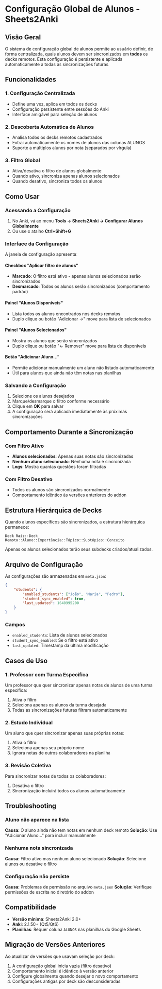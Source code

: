 # Configuração Global de Alunos - Sheets2Anki

## Visão Geral

O sistema de configuração global de alunos permite ao usuário definir, de forma centralizada, quais alunos devem ser sincronizados em **todos** os decks remotos. Esta configuração é persistente e aplicada automaticamente a todas as sincronizações futuras.

## Funcionalidades

### 1. Configuração Centralizada
- Define uma vez, aplica em todos os decks
- Configuração persistente entre sessões do Anki
- Interface amigável para seleção de alunos

### 2. Descoberta Automática de Alunos
- Analisa todos os decks remotos cadastrados
- Extrai automaticamente os nomes de alunos das colunas ALUNOS
- Suporte a múltiplos alunos por nota (separados por vírgula)

### 3. Filtro Global
- Ativa/desativa o filtro de alunos globalmente
- Quando ativo, sincroniza apenas alunos selecionados
- Quando desativo, sincroniza todos os alunos

## Como Usar

### Acessando a Configuração
1. No Anki, vá ao menu **Tools → Sheets2Anki → Configurar Alunos Globalmente**
2. Ou use o atalho **Ctrl+Shift+G**

### Interface da Configuração
A janela de configuração apresenta:

#### Checkbox "Aplicar filtro de alunos"
- **Marcado**: O filtro está ativo - apenas alunos selecionados serão sincronizados
- **Desmarcado**: Todos os alunos serão sincronizados (comportamento padrão)

#### Painel "Alunos Disponíveis"
- Lista todos os alunos encontrados nos decks remotos
- Duplo clique ou botão "Adicionar →" move para lista de selecionados

#### Painel "Alunos Selecionados"  
- Mostra os alunos que serão sincronizados
- Duplo clique ou botão "← Remover" move para lista de disponíveis

#### Botão "Adicionar Aluno..."
- Permite adicionar manualmente um aluno não listado automaticamente
- Útil para alunos que ainda não têm notas nas planilhas

### Salvando a Configuração
1. Selecione os alunos desejados
2. Marque/desmarque o filtro conforme necessário  
3. Clique em **OK** para salvar
4. A configuração será aplicada imediatamente às próximas sincronizações

## Comportamento Durante a Sincronização

### Com Filtro Ativo
- **Alunos selecionados**: Apenas suas notas são sincronizadas
- **Nenhum aluno selecionado**: Nenhuma nota é sincronizada
- **Logs**: Mostra quantas questões foram filtradas

### Com Filtro Desativo
- Todos os alunos são sincronizados normalmente
- Comportamento idêntico às versões anteriores do addon

## Estrutura Hierárquica de Decks

Quando alunos específicos são sincronizados, a estrutura hierárquica permanece:
```
Deck Raiz::Deck Remoto::Aluno::Importância::Tópico::Subtópico::Conceito
```

Apenas os alunos selecionados terão seus subdecks criados/atualizados.

## Arquivo de Configuração

As configurações são armazenadas em `meta.json`:

```json
{
    "students": {
        "enabled_students": ["João", "Maria", "Pedro"],
        "student_sync_enabled": true,
        "last_updated": 1640995200
    }
}
```

### Campos
- `enabled_students`: Lista de alunos selecionados
- `student_sync_enabled`: Se o filtro está ativo  
- `last_updated`: Timestamp da última modificação

## Casos de Uso

### 1. Professor com Turma Específica
Um professor que quer sincronizar apenas notas de alunos de uma turma específica:
1. Ativa o filtro
2. Seleciona apenas os alunos da turma desejada
3. Todas as sincronizações futuras filtram automaticamente

### 2. Estudo Individual  
Um aluno que quer sincronizar apenas suas próprias notas:
1. Ativa o filtro
2. Seleciona apenas seu próprio nome
3. Ignora notas de outros colaboradores na planilha

### 3. Revisão Coletiva
Para sincronizar notas de todos os colaboradores:
1. Desativa o filtro
2. Sincronização incluirá todos os alunos automaticamente

## Troubleshooting

### Aluno não aparece na lista
**Causa**: O aluno ainda não tem notas em nenhum deck remoto
**Solução**: Use "Adicionar Aluno..." para incluir manualmente

### Nenhuma nota sincronizada
**Causa**: Filtro ativo mas nenhum aluno selecionado
**Solução**: Selecione alunos ou desative o filtro

### Configuração não persiste
**Causa**: Problemas de permissão no arquivo `meta.json`
**Solução**: Verifique permissões de escrita no diretório do addon

## Compatibilidade

- **Versão mínima**: Sheets2Anki 2.0+
- **Anki**: 2.1.50+ (Qt5/Qt6)
- **Planilhas**: Requer coluna `ALUNOS` nas planilhas do Google Sheets

## Migração de Versões Anteriores

Ao atualizar de versões que usavam seleção por deck:
1. A configuração global inicia vazia (filtro desativo)
2. Comportamento inicial é idêntico à versão anterior  
3. Configure globalmente quando desejar o novo comportamento
4. Configurações antigas por deck são desconsideradas
